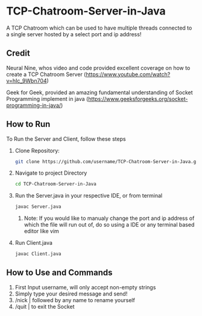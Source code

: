 # TCP-Chatroom-Server-in-Java
A TCP Chatroom which can be used to have multiple threads connected to a single server hosted by a select port and ip address!

## Credit
Neural Nine, whos video and code provided excellent coverage on how to create a TCP Chatroom Server
(https://www.youtube.com/watch?v=hIc_9Wbn704)

Geek for Geek, provided an amazing fundamental understanding of Socket Programming implement in java
(https://www.geeksforgeeks.org/socket-programming-in-java/)

## How to Run
To Run the Server and Client, follow these steps

1. Clone Repository:
   ```bash
   git clone https://github.com/username/TCP-Chatroom-Server-in-Java.git
   ```

2. Navigate to project Directory
   ```bash
   cd TCP-Chatroom-Server-in-Java
   ```
   
3. Run the Server.java in your respective IDE, or from terminal
   ```bash
   javac Server.java
   ```
   1. Note: If you would like to manualy change the port and ip address of which the file will run out of, do so using a IDE or any terminal based editor like vim
      
4. Run Client.java
   ```bash
   javac Client.java
   ```

## How to Use and Commands
1. First Input username, will only accept non-empty strings
2. Simply type your desired message and send!
3. /nick | followed by any name to rename yourself
4. /quit | to exit the Socket 


